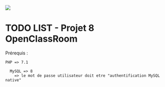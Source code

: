 <a href="https://codeclimate.com/github/fkevin91/projet8ocr/maintainability"><img src="https://api.codeclimate.com/v1/badges/5dc16627b831f370eaaa/maintainability" /></a>



# TODO LIST - Projet 8 OpenClassRoom

Prérequis :

````
PHP => 7.1
````
````
  MySQL => 8
    => le mot de passe utilisateur doit etre "authentification MySQL native"
````


